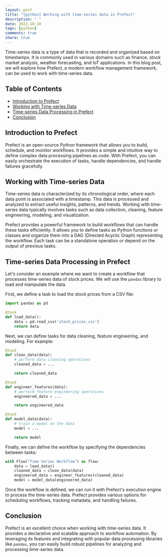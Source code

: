 ```yaml
---
layout: post
title: "[python] Working with time-series data in Prefect"
description: " "
date: 2023-10-18
tags: [python]
comments: true
share: true
---
```


Time-series data is a type of data that is recorded and organized based on timestamps. It is commonly used in various domains such as finance, stock market analysis, weather forecasting, and IoT applications. In this blog post, we will explore how Prefect, a modern workflow management framework, can be used to work with time-series data.

## Table of Contents
- [Introduction to Prefect](#introduction-to-prefect)
- [Working with Time-series Data](#working-with-time-series-data)
- [Time-series Data Processing in Prefect](#time-series-data-processing-in-prefect)
- [Conclusion](#conclusion)

## Introduction to Prefect

Prefect is an open-source Python framework that allows you to build, schedule, and monitor workflows. It provides a simple and intuitive way to define complex data processing pipelines as code. With Prefect, you can easily orchestrate the execution of tasks, handle dependencies, and handle failures gracefully.

## Working with Time-series Data

Time-series data is characterized by its chronological order, where each data point is associated with a timestamp. This data is processed and analyzed to extract useful insights, patterns, and trends. Working with time-series data typically involves tasks such as data collection, cleaning, feature engineering, modeling, and visualization.

Prefect provides a powerful framework to build workflows that can handle these tasks efficiently. It allows you to define tasks as Python functions or classes and organize them into a DAG (Directed Acyclic Graph) representing the workflow. Each task can be a standalone operation or depend on the output of previous tasks.

## Time-series Data Processing in Prefect

Let's consider an example where we want to create a workflow that processes time-series data of stock prices. We will use the `pandas` library to load and manipulate the data.

First, we define a task to load the stock prices from a CSV file:

```python
import pandas as pd

@task
def load_data():
    data = pd.read_csv('stock_prices.csv')
    return data
```

Next, we can define tasks for data cleaning, feature engineering, and modeling. For example:

```python
@task
def clean_data(data):
    # perform data cleaning operations
    cleaned_data = ...

    return cleaned_data

@task
def engineer_features(data):
    # perform feature engineering operations
    engineered_data = ...

    return engineered_data

@task
def model_data(data):
    # train a model on the data
    model = ...

    return model
```

Finally, we can define the workflow by specifying the dependencies between tasks:

```python
with Flow("Time Series Workflow") as flow:
    data = load_data()
    cleaned_data = clean_data(data)
    engineered_data = engineer_features(cleaned_data)
    model = model_data(engineered_data)
```

Once the workflow is defined, we can run it with Prefect's execution engine to process the time-series data. Prefect provides various options for scheduling workflows, tracking metadata, and handling failures.

## Conclusion

Prefect is an excellent choice when working with time-series data. It provides a declarative and scalable approach to workflow automation. By leveraging its features and integrating with popular data processing libraries like `pandas`, you can easily build robust pipelines for analyzing and processing time-series data.